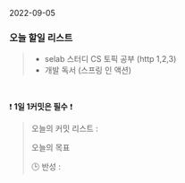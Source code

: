 2022-09-05
### 오늘 할일 리스트


> - selab 스터디 CS 토픽 공부 (http 1,2,3)
> - 개발 독서 (스프링 인 액션)
>

<br/>

❗ **1일 1커밋은 필수** ❗
> 오늘의 커밋 리스트 :
>
> 오늘의 목표
>
> 🕒 반성 :
>
>
>

<br/>